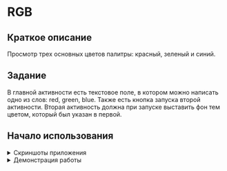 # RGB

## Краткое описание
Просмотр трех основных цветов палитры: красный, зеленый и синий.

## Задание

В главной активности есть текстовое поле, в котором можно написать одно из слов: red, green, blue. Также есть кнопка запуска второй активности. Вторая активность должна при запуске выставить фон тем цветом, который был указан в первой.

## Начало использования

<details>
  <summary>Скриншоты приложения</summary>

  <img src="https://github.com/everysoftware/android-lab1-rgb/assets/22497421/2d15d89d-1891-43e6-be00-c268b7bf8b8e" width="300" />  

</details>


<details>
  <summary>Демонстрация работы</summary>

  [YouTube](https://youtube.com/shorts/BmOFi4hG_1o?feature=share)  
  
  <img src="https://github.com/everysoftware/android-lab1-rgb/assets/22497421/979459d1-1d82-4aa0-acfb-11018b9c0686" width="300" />

</details>


